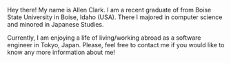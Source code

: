 Hey there! My name is Allen Clark. I am a recent graduate of from Boise State University in Boise, Idaho
(USA). There I majored in computer science and minored in Japanese Studies.

Currently, I am enjoying a life of living/working abroad as a software engineer in Tokyo, Japan. Please, feel free to contact me if you would like to know any more information about me!
